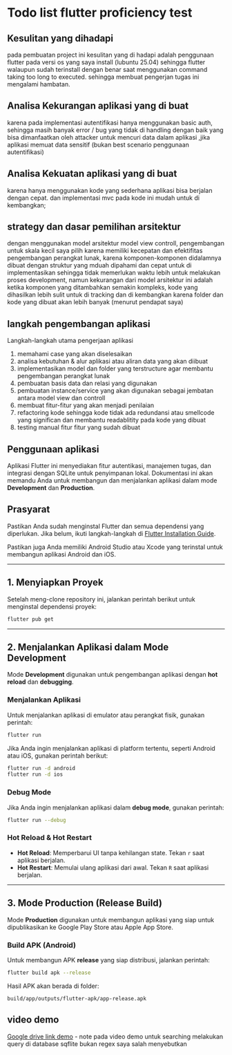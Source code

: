 
# Todo list flutter proficiency test

## Kesulitan yang dihadapi
pada pembuatan project ini kesulitan yang di hadapi adalah penggunaan flutter pada versi os yang saya install (lubuntu 25.04) sehingga flutter walaupun sudah terinstall dengan benar saat menggunakan command taking too long to executed. sehingga membuat pengerjan tugas ini mengalami hambatan.
## Analisa Kekurangan aplikasi yang di buat 
karena pada implementasi autentifikasi hanya menggunakan basic auth, sehingga masih banyak error / bug yang tidak di handling dengan baik yang bisa dimanfaatkan oleh attacker untuk mencuri data dalam aplikasi ,jika aplikasi memuat data sensitif (bukan best scenario penggunaan autentifikasi)
## Analisa Kekuatan aplikasi yang di buat
karena hanya menggunakan kode yang sederhana aplikasi bisa berjalan dengan cepat. dan implementasi mvc pada kode ini mudah untuk di kembangkan;

## strategy dan dasar pemilihan arsitektur 
dengan menggunakan model arsitektur model view controll, pengembangan untuk skala kecil saya pilih karena memiliki kecepatan dan efektifitas pengembangan perangkat lunak, karena komponen-komponen didalamnya dibuat dengan struktur yang mduah dipahami dan cepat untuk di implementasikan sehingga tidak memerlukan waktu lebih untuk melakukan proses development, namun kekurangan dari model arsitektur ini adalah ketika komponen yang ditambahkan semakin kompleks, kode yang dihasilkan lebih sulit untuk di tracking dan di kembangkan karena folder dan kode yang dibuat akan lebih banyak (menurut pendapat saya) 

## langkah pengembangan aplikasi
Langkah-langkah utama pengerjaan aplikasi 
1. memahami case yang akan diselesaikan
2. analisa kebutuhan & alur aplikasi atau aliran data yang akan diibuat
3. implementasikan model dan folder yang terstructure agar membantu pengembangan perangkat lunak
4. pembuatan basis data dan relasi yang digunakan
5. pembuatan instance/service yang akan digunakan sebagai jembatan antara model view dan controll
6. membuat fitur-fitur yang akan menjadi penilaian
7. refactoring kode sehingga kode tidak ada redundansi atau smellcode yang significan dan membantu readablitity pada kode yang dibuat
8. testing manual fitur fitur yang sudah dibuat

## Penggunaan aplikasi
Aplikasi Flutter ini menyediakan fitur autentikasi, manajemen tugas, dan integrasi dengan SQLite untuk penyimpanan lokal. Dokumentasi ini akan memandu Anda untuk membangun dan menjalankan aplikasi dalam mode **Development** dan **Production**.

## Prasyarat

Pastikan Anda sudah menginstal Flutter dan semua dependensi yang diperlukan. Jika belum, ikuti langkah-langkah di [Flutter Installation Guide](https://flutter.dev/docs/get-started/install).

Pastikan juga Anda memiliki Android Studio atau Xcode yang terinstal untuk membangun aplikasi Android dan iOS.

---

## 1. Menyiapkan Proyek

Setelah meng-clone repository ini, jalankan perintah berikut untuk menginstal dependensi proyek:

```bash
flutter pub get
```

---

## 2. Menjalankan Aplikasi dalam Mode Development

Mode **Development** digunakan untuk pengembangan aplikasi dengan **hot reload** dan **debugging**.

### Menjalankan Aplikasi

Untuk menjalankan aplikasi di emulator atau perangkat fisik, gunakan perintah:

```bash
flutter run
```

Jika Anda ingin menjalankan aplikasi di platform tertentu, seperti Android atau iOS, gunakan perintah berikut:

```bash
flutter run -d android
flutter run -d ios
```

### Debug Mode

Jika Anda ingin menjalankan aplikasi dalam **debug mode**, gunakan perintah:

```bash
flutter run --debug
```

### Hot Reload & Hot Restart

- **Hot Reload**: Memperbarui UI tanpa kehilangan state. Tekan `r` saat aplikasi berjalan.
- **Hot Restart**: Memulai ulang aplikasi dari awal. Tekan `R` saat aplikasi berjalan.

---

## 3. Mode Production (Release Build)

Mode **Production** digunakan untuk membangun aplikasi yang siap untuk dipublikasikan ke Google Play Store atau Apple App Store.

### Build APK (Android)

Untuk membangun APK **release** yang siap distribusi, jalankan perintah:

```bash
flutter build apk --release
```

Hasil APK akan berada di folder:

```
build/app/outputs/flutter-apk/app-release.apk
```

## video demo 

[Google drive link demo](https://drive.google.com/file/d/1o1OEGXgFgpBZ2128qiRFRRY0DRzKk1WO/view?usp=sharing) - note pada video demo untuk searching melakukan query di database sqflite bukan regex saya salah menyebutkan
